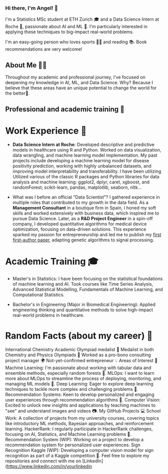 ### Hi there, I'm Angel! 👋
I'm a Statistics MSc student at ETH Zurich 🎓 and a Data Science Intern at Roche 💼, passionate about AI and ML 🤖. I'm particularly interested in applying these techniques to big-impact real-world problems. 

I'm an easy-going person who loves sports 🏃‍♂️ and reading 📚. Book recommendations are very welcome!

## About Me 🙋‍♂️
Throughout my academic and professional journey, I've focused on deepening my knowledge in AI, ML, and Data Science. Why? Because I believe that these areas have an unique potential to change the world for the better🌱.

## Professional and academic training 🚀
# Work Experience 💼
- **Data Science Intern at Roche**: 
Developed descriptive and predictive models in healthcare using R and Python. Worked on data visualization, data wrangling, and machine learning model implementation. 
My past projects include developing a machine learning model for disease positivity prediction, working with highly unbalanced datasets, and improving model interpretability and transferability. 
I have been utilizing Utilized various of the classic R packages and Python libraries for data analysis and machine learning: ggplot2, dplyr, caret, xgboost, and randomForest; scikit-learn, pandas, matplotlib, seaborn, nltk...

- What was I before an official "Data Scientist"?
I gathered experience in multiple roles that contributed to my growth in the data field. As a **Management Consultant** in a boutique firm in Spain, I honed my soft skills and worked extensively with business data, which inspired me to pursue Data Science. Later, as a **R&D Project Engineer** in a spin-off company, I developed quantitative algorithms for medical device optimization, focusing on data-driven solutions. This experience sparked my passion for entrepreneurship and led me to publish my [first first-author paper](https://opg.optica.org/ao/viewmedia.cfm?uri=ao-61-27-8091), adapting genetic algorithms to signal processing.

# Academic Training 🎓
- Master's in Statistics: I have been focusing on the statistical foundations of machine learning and AI. Took courses like Time Series Analysis, Advanced Statistical Modelling, Fundamentals of Machine Learning, and Computational Statistics.

- Bachelor's in Engineering (Major in Biomedical Engineering): Applied engineering thinking and quantitative methods to solve high-impact real-world problems in healthcare.

# Random Facts (about my career) 🌟
International Chemistry Academic Olympiad medalist 🥇
Medalist in both Chemistry and Physics Olympiads 🏅
Worked as a pro-bono consulting project manager 🌍
Not-yet-confirmed entrepreneur 💡
Areas of Interest 🎯
Machine Learning: I'm passionate about working with tabular data and ensemble methods, especially random forests 🌲.
MLOps: I want to learn more about MLOps to streamline the process of deploying, monitoring, and managing ML models 🔄.
Deep Learning: Eager to explore deep learning techniques to tackle more complex and challenging problems 🧠.
Recommendation Systems: Keen to develop personalized and engaging user experiences through recommendation algorithms 🎯.
Computer Vision: Excited to unlock new insights and applications by teaching machines to "see" and understand images and videos 📷.
My GitHub Projects 💻
School Work: A collection of projects from my university courses, covering topics like introductory ML methods, Bayesian approaches, and reinforcement learning.
HackerRank: I regularly participate in HackerRank challenges, focusing on AI, Statistics, and Machine Learning problems 🧩.
Recommendation System (WIP): Working on a project to develop a recommendation system for personalized user experiences.
Sign Recognition Kaggle (WIP): Developing a computer vision model for sign recognition as part of a Kaggle competition 🚦.
Feel free to explore my repositories and connect with me on [LinkedIn](https://www.linkedin.com/in/yourlinkedin


<!--
**angelgldh/angelgldh** is a ✨ _special_ ✨ repository because its `README.md` (this file) appears on your GitHub profile.

Here are some ideas to get you started:

- 🔭 I’m currently working on ...
- 🌱 I’m currently learning ...
- 👯 I’m looking to collaborate on ...
- 🤔 I’m looking for help with ...
- 💬 Ask me about ...
- 📫 How to reach me: ...
- 😄 Pronouns: ...
- ⚡ Fun fact: ...
-->
